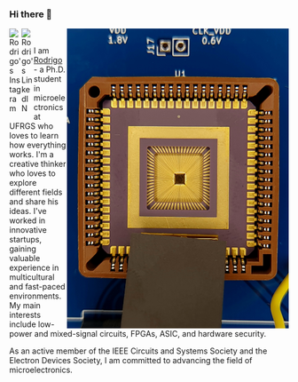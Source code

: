 ### Hi there 👋

<a href="https://www.instagram.com/rodrigowue/">
  <img align="left" alt="Rodrigo's Instagram" width="22px" src="https://raw.githubusercontent.com/hussainweb/hussainweb/main/icons/instagram.png" />
</a>
<a href="https://www.linkedin.com/in/rodrigowue/">
  <img align="left" alt="Rodrigo's LinkedIN" width="22px" src="https://raw.githubusercontent.com/peterthehan/peterthehan/master/assets/linkedin.svg" />
</a>

  <img align="right" alt="GIF" src="asic.jpg?raw=true" width="400" height="540" />
  
<br />

I am [Rodrigo](https://inf.ufrgs.br/~rnwuerdig/) - a Ph.D. student in microelectronics at UFRGS who loves to learn how everything works. I'm a creative thinker who loves to explore different fields and share his ideas. I've worked in innovative startups, gaining valuable experience in multicultural and fast-paced environments. My main interests include low-power and mixed-signal circuits, FPGAs, ASIC, and hardware security. 

As an active member of the IEEE Circuits and Systems Society and the Electron Devices Society, I am committed to advancing the field of microelectronics.

<!--
**rodrigowue/rodrigowue** is a ✨ _special_ ✨ repository because its `README.md` (this file) appears on your GitHub profile.

Here are some ideas to get you started:

- 🔭 I’m currently working on ...
- 🌱 I’m currently learning ...
- 👯 I’m looking to collaborate on ...
- 🤔 I’m looking for help with ...
- 💬 Ask me about ...
- 📫 How to reach me: ...
- 😄 Pronouns: ...
- ⚡ Fun fact: ...
-->
